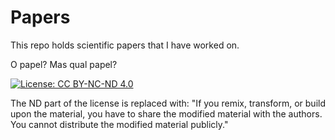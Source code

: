# Papers
This repo holds scientific papers that I have worked on.

O papel? Mas qual papel?

[![License: CC BY-NC-ND 4.0](https://img.shields.io/badge/License-CC%20BY--NC--ND%204.0-lightgrey.svg)](https://creativecommons.org/licenses/by-nc-nd/4.0/)

The ND part of the license is replaced with: "If you remix, transform, or build upon the material, you have to share the modified material with the authors. You cannot distribute the modified material publicly."
